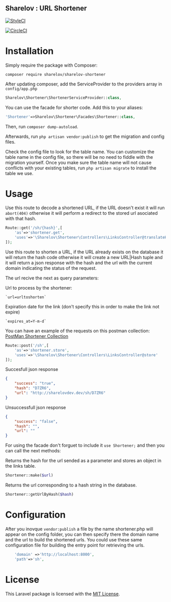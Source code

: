 ## Sharelov : URL Shortener

[
![StyleCI](https://styleci.io/repos/119410228/shield?style=plastic&branch=develop)
](https://styleci.io/repos/119410228)

[
![CircleCI](https://circleci.com/gh/Sharelov/sharelov-shortener/tree/develop.svg?style=svg)
](https://circleci.com/gh/Sharelov/sharelov-shortener/tree/develop)

# Installation

Simply require the package with Composer:

```
composer require sharelov/sharelov-shortener
```
After updating composer, add the ServiceProvider to the providers array in `config/app.php`

```php
Sharelov\Shortener\ShortenerServiceProvider::class,
```

You can use the facade for shorter code. Add this to your aliases:

```php
'Shortener'=>Sharelov\Shortener\Facades\Shortener::class,
```

Then, run `composer dump-autoload`. 

Afterwards, run `php artisan vendor:publish` to get the migration and config files.

Check the config file to look for the table name. You can customize the table name in the config file, so there will be no need to fiddle with the migration yourself. Once you make sure the table name will not cause conflicts with your existing tables, run `php artisan migrate` to install the table we use.

# Usage

Use this route to decode a shortened URL, if the URL doesn't exist it will run `abort(404)` otherwise it will perform a redirect to the stored url asociated with that hash.
```php
Route::get('/sh/{hash}',[
    'as'=>'shortener.get',
    'uses'=>'\Sharelov\Shortener\Controllers\LinksController@translateHash'
]);
```

Use this route to shorten a URL, if the URL already exists on the database it will return the hash code otherwise it will create  a new URL|Hash tuple and it will return a json response with the hash and the url with the current domain indicating the status of the request.

The url recive the next as query parameters:

Url to process by the shortener:

    `url=urltoshorten`

Expiration date for the link (don't specify this in order to make the link not expire)

    `expires_at=Y-m-d`

You can have an example of the requests on this postman collection:
[PostMan Shortener Collection](https://www.getpostman.com/collections/ec779d63f1fe3af3bc6d)

```php
Route::post('/sh',[
    'as'=>'shortener.store',
    'uses'=>'\Sharelov\Shortener\Controllers\LinksController@store'
]);
```
Succesfull json response
```json
{
    "success": "true",
    "hash": "D7ZR6",
    "url": "http://sharelovdev.dev/sh/D7ZR6"
}
```
Unsuccessfull json response
```json
{
    "success": "false",
    "hash": "",
    "url": ""
}
```

For using the facade don't forguet to include it `use Shortener;` and then you can call the next methods:

Returns the hash for the url sended as a parameter and stores an object in the links table.
```php
Shortener::make($url)
```

Returns the url corresponding to a hash string in the database.
```php
Shortener::getUrlByHash($hash)
```

# Configuration

After you inovque `vendor:publish` a file by the name shortener.php will appear on the config folder, you can then specify there the domain name and the url to build the shortened urls. You could use these same configuration file for building the entry point for retrieving the urls.

```php
    'domain' =>'http://localhost:8000',
    'path'=>'sh',
```

# License
This Laravel package is licensed with the [MIT License](https://choosealicense.com/licenses/mit/#).